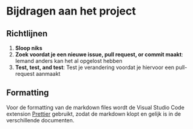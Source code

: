 # Bijdragen aan het project

## Richtlijnen

1. **Sloop niks**
2. **Zoek voordat je een nieuwe issue, pull request, or commit maakt**: Iemand anders kan het al opgelost hebben
3. **Test, test, and test**: Test je verandering voordat je hiervoor een pull-request aanmaakt

## Formatting

Voor de formatting van de markdown files wordt de Visual Studio Code extension [Prettier](https://marketplace.visualstudio.com/items?itemName=esbenp.prettier-vscode) gebruikt, zodat de markdown klopt en gelijk is in de verschillende documenten.
